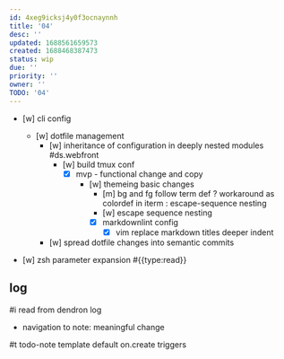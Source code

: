 ```yaml
---
id: 4xeg9icksj4y0f3ocnaynnh
title: '04'
desc: ''
updated: 1688561659573
created: 1688468387473
status: wip
due: ''
priority: ''
owner: ''
TODO: '04'
---
```


- [w] cli config
  - [w] dotfile management
    - [w] inheritance of configuration in deeply nested modules #ds.webfront
      - [w] build tmux conf
        - [x] mvp - functional change and copy
          - [w] themeing basic changes
            - [m] bg and fg follow term def
              ? workaround as colordef in iterm
              : escape-sequence nesting
            - [w] escape sequence nesting
            - [x] markdownlint config
              - [x] vim replace markdown titles deeper indent

    - [w] spread dotfile changes into semantic commits

- [w] zsh parameter expansion #{{type:read}}

## log
#i read from dendron log
- navigation to note: meaningful change

#t todo-note template default on.create triggers